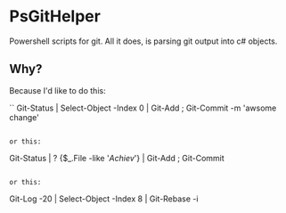 # PsGitHelper
Powershell scripts for git. All it does, is parsing git output into c# objects.

## Why?

Because I'd like to do this:

``
Git-Status | Select-Object -Index 0 | Git-Add ; Git-Commit -m 'awsome change'
```

or this:

```
Git-Status | ? {$_.File -like '*Achiev*'} | Git-Add ; Git-Commit
```

or this:

```
Git-Log -20 | Select-Object -Index 8 | Git-Rebase -i
```
